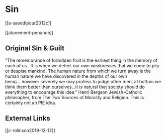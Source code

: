 # Sin
[[a-saeedipour2012c]]


[[atonement-penance]]




## Original Sin & Guilt
"The remembrance of forbidden fruit is the earliest thing in the memory of each of us...It is when we detect our own weaknesses that we come to pity or despise mankind. The human nature from which we turn away is the human nature we have discovered in the depths of our own being....however severely we may profess to judge other men, at bottom we think them better than ourselves...It is natural that society should do everything to encourage this idea." 
Henri Bergson Jewish-Catholic philosopher, from The Two Sources of Morality and Religion. This is certainly not an PIE idea.

## External Links
[[c-rolinson2019-12-12]]